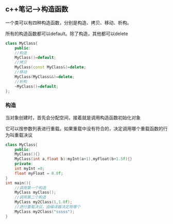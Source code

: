 ## c++笔记-->构造函数

一个类可以有四种构造函数，分别是构造、拷贝、移动、析构。

所有的构造函数都可以default。除了构造，其他都可以delete

```c++
class MyClass{
    public:
    //构造
    MyClass()=default;
    //拷贝
    MyClass(const MyClass&)=delete;
    //移动
    MyClass(MyClass&&)=delete;
    //析构
    ~MyClass()=default;
};
```

### 构造

当对象创建时，首先会分配空间，接着就是调用构造函数初始化对象

它可以按参数列表进行重载。如果重载中没有符合的，决定调用哪个重载函数的行为叫重载决议

```c++
class MyClass{
    public:
    MyClass(){}
    MyClass(int a,float b):myInt(a+1),myFloat(b+1.5f){}
    private:
    int myInt =0;
    float myFloat = 0.0f;
}
int main(){
    //调用第一个构造
    MyClass myClass();
    //调用第二个构造
    MyClass my2Class(1,1.0f);
    //进行重载决议，由编译器决定用哪个
    MyClass my2Class("sssss");
}
```

